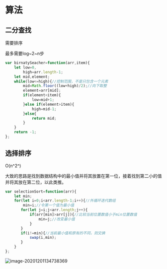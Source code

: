# 算法

## 二分查找

需要排序

最多需要log~2~n步

```javascript
var birnatySeacher=function(arr,item){
    let low=0,
        high=arr.length-1;  
    let mid,element;
    while(low<=high){//控制范围，不是只包含一个元素
        mid=Math.floor((low+high)/2);//向下取整
        element=arr[mid];
        if(element<item){
            low=mid+1;
        }else if(element>item){
            high=mid-1;
        }else{
            return mid;
        }
    }
    return -1;
};
```

## 选择排序

O(n^2^)

大致的思路是找到数据结构中的最小值并将其放置在第一位，接着找到第二小的值并将其放在第二位，以此类推。

```javascript
var selectionSort=function(arr){
    let min;
    for(let i=0;i<arr.length-1;i++){//外循环迭代数组
        min=i;//令第一个值为最小值
       for(let j=i;j<arr.length;j++){
           if(arr[min]>arr[j]){//比较当前位置数值小于min位置数值
               min=j;//改变最小值
           }
       }
       if(i!=min){//当前最小值和原有的不同，则交换
           swap(i,min);
       }
    }
};
```

![image-20201201134738369](C:\Users\ysc\AppData\Roaming\Typora\typora-user-images\image-20201201134738369.png)
